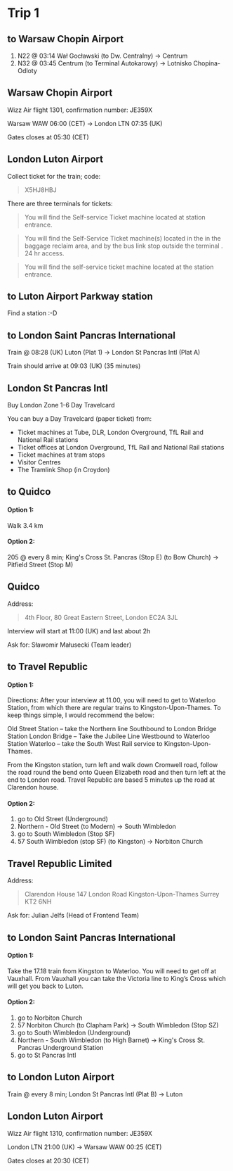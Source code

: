 # Trip 1

## to Warsaw Chopin Airport

1. N22 @ 03:14 Wał Gocławski (to Dw. Centralny) -> Centrum
2. N32 @ 03:45 Centrum (to Terminal Autokarowy) -> Lotnisko Chopina-Odloty

## Warsaw Chopin Airport

Wizz Air flight 1301, confirmation number: JE359X

Warsaw WAW 06:00 (CET) -> London LTN 07:35 (UK)

Gates closes at 05:30 (CET)

## London Luton Airport

Collect ticket for the train; code:

> X5HJ8HBJ

There are three terminals for tickets:

> You will find the Self-service Ticket machine located at station entrance.

> You will find the Self-Service Ticket machine(s) located in the in the baggage reclaim area, and by the bus link stop outside the terminal . 24 hr access.

> You will find the self-service ticket machine located at the station entrance.

## to Luton Airport Parkway station

Find a station :-D

## to London Saint Pancras International

Train @ 08:28 (UK) Luton (Plat 1) -> London St Pancras Intl (Plat A)

Train should arrive at 09:03 (UK) (35 minutes)

## London St Pancras Intl

Buy London Zone 1-6 Day Travelcard

You can buy a Day Travelcard (paper ticket) from:

- Ticket machines at Tube, DLR, London Overground, TfL Rail and National Rail stations
- Ticket offices at London Overground, TfL Rail and National Rail stations
- Ticket machines at tram stops
- Visitor Centres
- The Tramlink Shop (in Croydon)

## to Quidco

#### Option 1:

Walk 3.4 km

#### Option 2:

205 @ every 8 min; King's Cross St. Pancras (Stop E) (to Bow Church) -> Pitfield Street (Stop M)

## Quidco

Address:

> 4th Floor,
> 80 Great Eastern Street,
> London
> EC2A 3JL

Interview will start at 11:00 (UK) and last about 2h

Ask for: Sławomir Małusecki (Team leader)

## to Travel Republic

#### Option 1:

Directions: After your interview at 11.00, you will need to get to Waterloo Station, from which there are regular trains to Kingston-Upon-Thames. To keep things simple, I would recommend the below:

Old Street Station – take the Northern line Southbound to London Bridge Station
London Bridge – Take the Jubilee Line Westbound to Waterloo Station
Waterloo – take the South West Rail service to Kingston-Upon-Thames.

From the Kingston station, turn left and walk down Cromwell road, follow the road round the bend onto Queen Elizabeth road and then turn left at the end to London road. Travel Republic are based 5 minutes up the road at Clarendon house.

#### Option 2:

1. go to Old Street (Underground)
2. Northern - Old Street (to Modern) -> South Wimbledon
3. go to South Wimbledon (Stop SF)
4. 57 South Wimbledon (stop SF) (to Kingston) -> Norbiton Church

## Travel Republic Limited

Address:

> Clarendon House
> 147 London Road
> Kingston-Upon-Thames
> Surrey
> KT2 6NH

Ask for: Julian Jelfs (Head of Frontend Team)

## to London Saint Pancras International

#### Option 1:

Take the 17.18 train from Kingston to Waterloo. You will need to get off at Vauxhall.
From Vauxhall you can take the Victoria line to King’s Cross which will get you back to Luton.

#### Option 2:

1. go to Norbiton Church
2. 57 Norbiton Church (to Clapham Park) -> South Wimbledon (Stop SZ)
3. go to South Wimbledon (Underground)
4. Northern - South Wimbledon (to High Barnet) -> King's Cross St. Pancras Underground Station
5. go to St Pancras Intl

## to London Luton Airport

Train @ every 8 min; London St Pancras Intl (Plat B) -> Luton

## London Luton Airport

Wizz Air flight 1310, confirmation number: JE359X

London LTN 21:00 (UK) -> Warsaw WAW 00:25 (CET)

Gates closes at 20:30 (CET)

